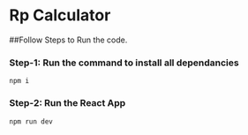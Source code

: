 # Rp Calculator

##Follow Steps to Run the code.

### Step-1: Run the command to install all dependancies
```
npm i

```

### Step-2: Run the React App
```
npm run dev
```

